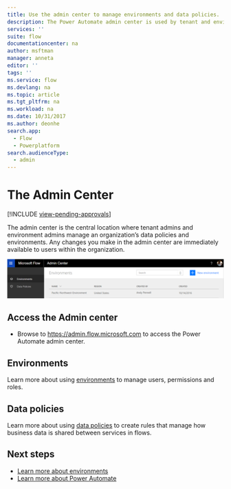 ```yaml
---
title: Use the admin center to manage environments and data policies. | Microsoft Docs
description: The Power Automate admin center is used by tenant and environment admins to manage data policies and environments for Power Automate deployments.
services: ''
suite: flow
documentationcenter: na
author: msftman
manager: anneta
editor: ''
tags: ''
ms.service: flow
ms.devlang: na
ms.topic: article
ms.tgt_pltfrm: na
ms.workload: na
ms.date: 10/31/2017
ms.author: deonhe
search.app: 
  - Flow
  - Powerplatform
search.audienceType: 
  - admin
---
```

# The Admin Center
[!INCLUDE [view-pending-approvals](includes/cc-rebrand.md)]

The admin center is the central location where tenant admins and environment admins manage an organization’s data policies and environments. Any changes you make in the admin center are immediately available to users within the organization.

![overview](./media/admin-center-introduction/overview.png)

## Access the Admin center

* Browse to https://admin.flow.microsoft.com to access the Power Automate admin center.

## Environments

Learn more about using [environments](environments-overview-admin.md) to manage users, permissions and roles.

## Data policies

Learn more about using [data policies](prevent-data-loss.md) to create rules that manage how business data is shared between services in flows.

## Next steps

* [Learn more about environments](environments-overview-admin.md)
* [Learn more about Power Automate](getting-started.md)
